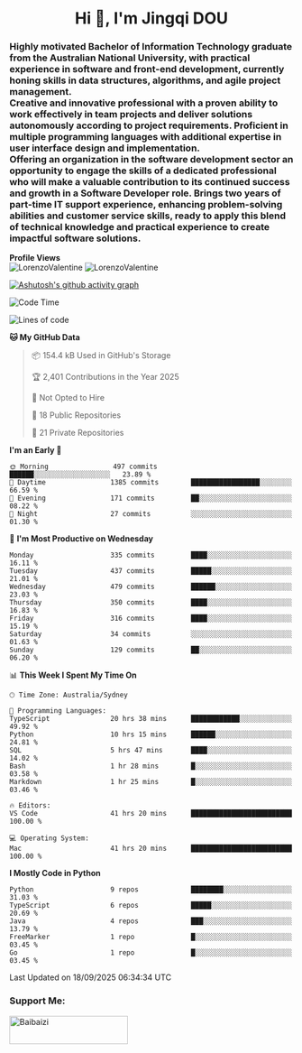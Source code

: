 <h1 align="center">Hi 👋, I'm Jingqi DOU</h1>
<h3 align="left">
Highly motivated Bachelor of Information Technology graduate from the Australian National University, with practical experience in software and front-end development, currently honing skills in data structures, algorithms, and agile project management. <br>
Creative and innovative professional with a proven ability to work effectively in team projects and deliver solutions autonomously according to project requirements. Proficient in multiple programming languages with additional expertise in user interface design and implementation. <br>
Offering an organization in the software development sector an opportunity to engage the skills of a dedicated professional who will make a valuable contribution to its continued success and growth in a Software Developer role. Brings two years of part-time IT support experience, enhancing problem-solving abilities and customer service skills, ready to apply this blend of technical knowledge and practical experience to create impactful software solutions. 
</h3>

**Profile Views**<br>
<img src="https://count.getloli.com/@LorenzoValentine?name=LorenzoValentine&theme=asoul&padding=7&offset=0&align=center&scale=2&pixelated=1&darkmode=auto&prefix=020315" alt="LorenzoValentine" theme="rule34" />
<img src="https://count.getloli.com/@LorenzoValentine?name=LorenzoValentine&theme=food&padding=7&offset=0&align=center&scale=2&pixelated=1&darkmode=auto&prefix=020315" alt="LorenzoValentine" theme="rule34" />

[![Ashutosh's github activity graph](https://github-readme-activity-graph.vercel.app/graph?username=LorenzoValentine&theme=rogue)](https://github.com/ashutosh00710/github-readme-activity-graph)

<!--START_SECTION:waka-->
![Code Time](http://img.shields.io/badge/Code%20Time-2%2C357%20hrs%2026%20mins-blue)

![Lines of code](https://img.shields.io/badge/From%20Hello%20World%20I%27ve%20Written-449.0%20thousand%20lines%20of%20code-blue)

**🐱 My GitHub Data** 

> 📦 154.4 kB Used in GitHub's Storage 
 > 
> 🏆 2,401 Contributions in the Year 2025
 > 
> 🚫 Not Opted to Hire
 > 
> 📜 18 Public Repositories 
 > 
> 🔑 21 Private Repositories 
 > 
**I'm an Early 🐤** 

```text
🌞 Morning                497 commits         ██████░░░░░░░░░░░░░░░░░░░   23.89 % 
🌆 Daytime                1385 commits        █████████████████░░░░░░░░   66.59 % 
🌃 Evening                171 commits         ██░░░░░░░░░░░░░░░░░░░░░░░   08.22 % 
🌙 Night                  27 commits          ░░░░░░░░░░░░░░░░░░░░░░░░░   01.30 % 
```
📅 **I'm Most Productive on Wednesday** 

```text
Monday                   335 commits         ████░░░░░░░░░░░░░░░░░░░░░   16.11 % 
Tuesday                  437 commits         █████░░░░░░░░░░░░░░░░░░░░   21.01 % 
Wednesday                479 commits         ██████░░░░░░░░░░░░░░░░░░░   23.03 % 
Thursday                 350 commits         ████░░░░░░░░░░░░░░░░░░░░░   16.83 % 
Friday                   316 commits         ████░░░░░░░░░░░░░░░░░░░░░   15.19 % 
Saturday                 34 commits          ░░░░░░░░░░░░░░░░░░░░░░░░░   01.63 % 
Sunday                   129 commits         ██░░░░░░░░░░░░░░░░░░░░░░░   06.20 % 
```


📊 **This Week I Spent My Time On** 

```text
🕑︎ Time Zone: Australia/Sydney

💬 Programming Languages: 
TypeScript               20 hrs 38 mins      ████████████░░░░░░░░░░░░░   49.92 % 
Python                   10 hrs 15 mins      ██████░░░░░░░░░░░░░░░░░░░   24.81 % 
SQL                      5 hrs 47 mins       ████░░░░░░░░░░░░░░░░░░░░░   14.02 % 
Bash                     1 hr 28 mins        █░░░░░░░░░░░░░░░░░░░░░░░░   03.58 % 
Markdown                 1 hr 25 mins        █░░░░░░░░░░░░░░░░░░░░░░░░   03.46 % 

🔥 Editors: 
VS Code                  41 hrs 20 mins      █████████████████████████   100.00 % 

💻 Operating System: 
Mac                      41 hrs 20 mins      █████████████████████████   100.00 % 
```

**I Mostly Code in Python** 

```text
Python                   9 repos             ████████░░░░░░░░░░░░░░░░░   31.03 % 
TypeScript               6 repos             █████░░░░░░░░░░░░░░░░░░░░   20.69 % 
Java                     4 repos             ███░░░░░░░░░░░░░░░░░░░░░░   13.79 % 
FreeMarker               1 repo              █░░░░░░░░░░░░░░░░░░░░░░░░   03.45 % 
Go                       1 repo              █░░░░░░░░░░░░░░░░░░░░░░░░   03.45 % 
```




 Last Updated on 18/09/2025 06:34:34 UTC
<!--END_SECTION:waka-->

<!-- [![willianrod's wakatime stats](https://github-readme-stats.vercel.app/api/wakatime?username=lorenzoval2050)](https://github.com/anuraghazra/github-readme-stats) -->


<h3 align="left">Support Me:</h3>
<p><a href="https://www.buymeacoffee.com/Baibaizi"> <img align="left" src="https://cdn.buymeacoffee.com/buttons/v2/default-yellow.png" height="50" width="210" alt="Baibaizi" /></a></p><br><br>
